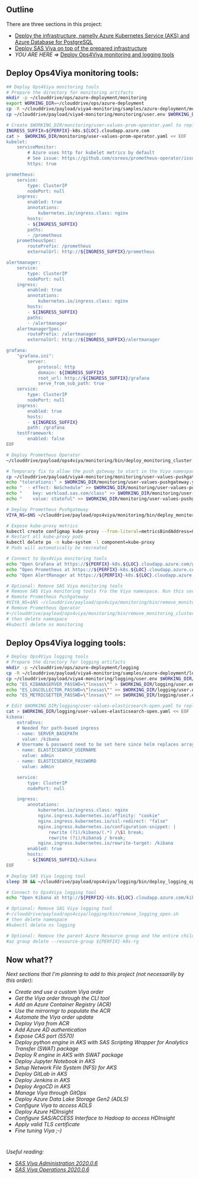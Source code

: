 ## Outline

There are three sections in this project:

- [Deploy the infrastructure, namelly Azure Kubernetes Service (AKS) and Azure Database for PostgreSQL](./1-deploy-aks-postgresql.md)
- [Deploy SAS Viya on top of the prepared infrastructure](./2-deploy-viya.md)
- *YOU ARE HERE =>* [Deploy Ops4Viya monitoring and logging tools](./3-deploy-ops4viya.md)

## Deploy Ops4Viya monitoring tools:

```bash
## Deploy Ops4Viya monitoring tools
# Prepare the directory for monitoring artifacts
mkdir -p ~/clouddrive/ops/azure-deployment/monitoring
export WORKING_DIR=~/clouddrive/ops/azure-deployment
cp -R ~/clouddrive/payload/viya4-monitoring/samples/azure-deployment/monitoring $WORKING_DIR
cp ~/clouddrive/payload/viya4-monitoring/monitoring/user.env $WORKING_DIR/monitoring

# Create $WORKING_DIR/monitoring/user-values-prom-operator.yaml to replace host.cluster.example.com with ingress host
INGRESS_SUFFIX=${PERFIX}-k8s.${LOC}.cloudapp.azure.com
cat >  $WORKING_DIR/monitoring/user-values-prom-operator.yaml << EOF
kubelet:
    serviceMonitor:
        # Azure uses http for kubelet metrics by default
        # See issue: https://github.com/coreos/prometheus-operator/issues/926
        https: true

prometheus:
    service:
        type: ClusterIP
        nodePort: null
    ingress:
        enabled: true
        annotations:
            kubernetes.io/ingress.class: nginx
        hosts:
        - ${INGRESS_SUFFIX}
        paths:
        - /prometheus
    prometheusSpec:
        routePrefix: /prometheus
        externalUrl: http://${INGRESS_SUFFIX}/prometheus

alertmanager:
    service:
        type: ClusterIP
        nodePort: null
    ingress:
        enabled: true
        annotations:
            kubernetes.io/ingress.class: nginx
        hosts:
        - ${INGRESS_SUFFIX}
        paths:
        - /alertmanager
    alertmanagerSpec:
        routePrefix: /alertmanager
        externalUrl: http://${INGRESS_SUFFIX}/alertmanager

grafana:
    "grafana.ini":
        server:
            protocol: http
            domain: ${INGRESS_SUFFIX}
            root_url: http://${INGRESS_SUFFIX}/grafana
            serve_from_sub_path: true
    service:
        type: ClusterIP
        nodePort: null
    ingress:
        enabled: true
        hosts:
        - ${INGRESS_SUFFIX}
        path: /grafana
    testFramework:
        enabled: false
EOF

# Deploy Prometheus Operator 
~/clouddrive/payload/ops4viya/monitoring/bin/deploy_monitoring_cluster.sh

# Temporary fix to allow the push gateway to start in the Viya namespace
cp ~/clouddrive/payload/viya4-monitoring/monitoring/user-values-pushgateway.yaml $WORKING_DIR/monitoring
echo "tolerations:" > $WORKING_DIR/monitoring/user-values-pushgateway.yaml
echo "  - effect: NoSchedule" >> $WORKING_DIR/monitoring/user-values-pushgateway.yaml
echo "    key: workload.sas.com/class" >> $WORKING_DIR/monitoring/user-values-pushgateway.yaml
echo "    value: stateful" >> $WORKING_DIR/monitoring/user-values-pushgateway.yaml

# Deploy Prometheus Pushgateway
VIYA_NS=$NS ~/clouddrive/payload/ops4viya/monitoring/bin/deploy_monitoring_viya.sh

# Expose kube-proxy metrics
kubectl create configmap kube-proxy --from-literal=metricsBindAddress=0.0.0.0:10249 -n kube-system
# Restart all kube-proxy pods
kubectl delete po -n kube-system -l component=kube-proxy
# Pods will automatically be recreated

# Connect to Ops4Viya monitoring tools
echo "Open Grafana at https://${PERFIX}-k8s.${LOC}.cloudapp.azure.com/grafana"
echo "Open Prometheus at https://${PERFIX}-k8s.${LOC}.cloudapp.azure.com/prometheus"
echo "Open AlertManager at https://${PERFIX}-k8s.${LOC}.cloudapp.azure.com/alertmanager"

# Optional: Remove SAS Viya monitoring tools
# Remove SAS Viya monitoring tools fro the Viya namespace. Run this section once per Viya namespace VIYA_NS=$NS
# Remote Prometheus Pushgateway
#VIYA_NS=$NS ~/clouddrive/payload/ops4viya/monitoring/bin/remove_monitoring_viya.sh
# Remove Prometheus Operator
#~/clouddrive/payload/ops4viya/monitoring/bin/remove_monitoring_cluster.sh
# then delete namespace
#kubectl delete ns monitoring
```

## Deploy Ops4Viya logging tools:

```bash
# Deploy Ops4Viya logging tools
# Prepare the directory for logging artifacts
mkdir -p ~/clouddrive/ops/azure-deployment/logging
cp -R ~/clouddrive/payload/viya4-monitoring/samples/azure-deployment/logging $WORKING_DIR
cp ~/clouddrive/payload/viya4-monitoring/logging/user.env $WORKING_DIR/logging
echo "ES_KIBANASERVER_PASSWD=\"lnxsas\"" > $WORKING_DIR/logging/user.env
echo "ES_LOGCOLLECTOR_PASSWD=\"lnxsas\"" >> $WORKING_DIR/logging/user.env
echo "ES_METRICGETTER_PASSWD=\"lnxsas\"" >> $WORKING_DIR/logging/user.env

# Edit $WORKING_DIR/logging/user-values-elasticsearch-open.yaml to replace host.cluster.example.com with ingress host
cat > $WORKING_DIR/logging/user-values-elasticsearch-open.yaml << EOF
kibana:
    extraEnvs:
    # Needed for path-based ingress
    - name: SERVER_BASEPATH
      value: /kibana
    # Username & password need to be set here since helm replaces array values
    - name: ELASTICSEARCH_USERNAME
      value: admin
    - name: ELASTICSEARCH_PASSWORD
      value: admin

    service:
        type: ClusterIP
        nodePort: null

    ingress:
        annotations:
            kubernetes.io/ingress.class: nginx
            nginx.ingress.kubernetes.io/affinity: "cookie"
            nginx.ingress.kubernetes.io/ssl-redirect: "false"
            nginx.ingress.kubernetes.io/configuration-snippet: |
                rewrite (?i)/kibana/(.*) /\$1 break;
                rewrite (?i)/kibana$ / break;
            nginx.ingress.kubernetes.io/rewrite-target: /kibana
        enabled: true
        hosts:
        - ${INGRESS_SUFFIX}/kibana
EOF

# Deploy SAS Viya logging tool
sleep 30 && ~/clouddrive/payload/ops4viya/logging/bin/deploy_logging_open.sh

# Connect to Ops4Viya logging tool
echo "Open Kibana at http://${PERFIX}-k8s.${LOC}.cloudapp.azure.com/kibana"

# Optional: Remove SAS Viya logging tool
#~/clouddrive/payload/ops4viya/logging/bin/remove_logging_open.sh
# then delete namespace
#kubectl delete ns logging

# Optional: Remove the parent Azure Resource group and the entire children objects
#az group delete --resource-group ${PERFIX}-k8s-rg
```

## Now what??

*Next sections that I'm planning to add to this project (not necessarilly by this order):*
- *Create and use a custom Viya order*
- *Get the Viya order through the CLI tool*
- *Add an Azure Container Registry (ACR)*
- *Use the mirrormgr to populate the ACR*
- *Automate the Viya order update*
- *Deploy Viya from ACR*
- *Add Azure AD authentication*
- *Expose CAS port (5570)*
- *Deploy python engine in AKS with SAS Scripting Wrapper for Analytics Transfer (SWAT) package*
- *Deploy R engine in AKS with SWAT package*
- *Deploy Jupyter Notebook in AKS*
- *Setup Network File System (NFS) for AKS*
- *Deploy GitLab in AKS*
- *Deploy Jenkins in AKS*
- *Deploy ArgoCD in AKS*
- *Manage Viya through GitOps*
- *Deploy Azure Data Lake Storage Gen2 (ADLS)*
- *Configure Viya to access ADLS*
- *Deploy Azure HDInsight*
- *Configure SAS/ACCESS Interface to Hadoop to access HDInsight*
- *Apply valid TLS certificate*
- *Fine tuning Viya ;-)*

#
*Useful reading:*
- *[SAS Viya Administration 2020.0.6](https://go.documentation.sas.com/?cdcId=sasadmincdc&cdcVersion=v_006&docsetId=sasadminwlcm&docsetTarget=home.htm&locale=en)*
- *[SAS Viya Operations 2020.0.6](https://go.documentation.sas.com/?cdcId=itopscdc&cdcVersion=v_006&docsetId=itopswlcm&docsetTarget=home.htm&locale=en)*